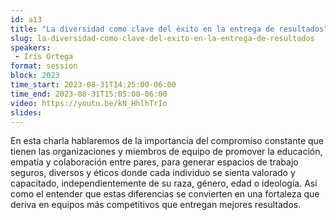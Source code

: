 ```yaml
---
id: a13
title: "La diversidad como clave del éxito en la entrega de resultados"
slug: la-diversidad-como-clave-del-exito-en-la-entrega-de-resultados
speakers:
 - Iris Ortega
format: session
block: 2023
time_start: 2023-08-31T14:25:00-06:00
time_end: 2023-08-31T15:05:00-06:00
video: https://youtu.be/kN_HhlhTrIo
slides:
---
```


En esta charla hablaremos de la importancia del compromiso constante que tienen las organizaciones y miembros de equipo de promover la educación, empatía y colaboración entre pares, para generar espacios de trabajo seguros, diversos y éticos donde cada individuo se sienta valorado y capacitado, independientemente de su raza, género, edad o ideología. Así como el entender que estas diferencias se convierten en una fortaleza que deriva en equipos más competitivos que entregan mejores resultados.